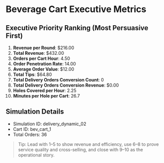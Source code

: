 # Beverage Cart Executive Metrics

## Executive Priority Ranking (Most Persuasive First)
1. **Revenue per Round**: $216.00
2. **Total Revenue**: $432.00
3. **Orders per Cart Hour**: 4.50
4. **Order Penetration Rate**: 14.00
5. **Average Order Value**: $12.00
6. **Total Tips**: $64.80
7. **Total Delivery Orders Conversion Count**: 0
8. **Total Delivery Orders Conversion Revenue**: $0.00
9. **Holes Covered per Hour**: 2.25
10. **Minutes per Hole per Cart**: 26.7

## Simulation Details
- Simulation ID: delivery_dynamic_02
- Cart ID: bev_cart_1
- Total Orders: 36

> Tip: Lead with 1–5 to show revenue and efficiency, use 6–8 to prove service quality and cross-selling, and close with 9–10 as the operational story.
